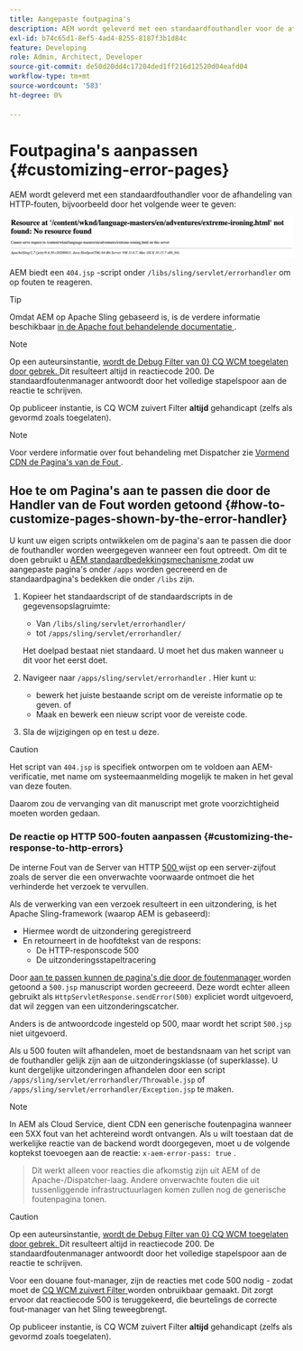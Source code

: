 ```yaml
---
title: Aangepaste foutpagina's
description: AEM wordt geleverd met een standaardfouthandler voor de afhandeling van HTTP-fouten, die kan worden aangepast.
exl-id: b74c65d1-8ef5-4ad4-8255-8187f3b1d84c
feature: Developing
role: Admin, Architect, Developer
source-git-commit: de50d20dd4c17204ded1ff216d12520d04eafd04
workflow-type: tm+mt
source-wordcount: '583'
ht-degree: 0%

---
```


# Foutpagina&#39;s aanpassen {#customizing-error-pages}

AEM wordt geleverd met een standaardfouthandler voor de afhandeling van HTTP-fouten, bijvoorbeeld door het volgende weer te geven:

![ Standaard foutenmelding ](assets/error-message-standard.png)

AEM biedt een `404.jsp` -script onder `/libs/sling/servlet/errorhandler` om op fouten te reageren.

>[!TIP]
>
>Omdat AEM op Apache Sling gebaseerd is, is de verdere informatie beschikbaar [ in de Apache fout behandelende documentatie ](https://sling.apache.org/documentation/the-sling-engine/errorhandling.html).

>[!NOTE]
>
>Op een auteursinstantie, [ wordt de Debug Filter van 0} CQ WCM toegelaten door gebrek. ](/help/implementing/deploying/configuring-osgi.md) Dit resulteert altijd in reactiecode 200. De standaardfoutenmanager antwoordt door het volledige stapelspoor aan de reactie te schrijven.
>
>Op publiceer instantie, is CQ WCM zuivert Filter **altijd** gehandicapt (zelfs als gevormd zoals toegelaten).

>[!NOTE]
>
>Voor verdere informatie over fout behandeling met Dispatcher zie [ Vormend CDN de Pagina&#39;s van de Fout ](/help/implementing/dispatcher/cdn-error-pages.md).

## Hoe te om Pagina&#39;s aan te passen die door de Handler van de Fout worden getoond {#how-to-customize-pages-shown-by-the-error-handler}

U kunt uw eigen scripts ontwikkelen om de pagina&#39;s aan te passen die door de fouthandler worden weergegeven wanneer een fout optreedt. Om dit te doen gebruikt u [ AEM standaardbedekkingsmechanisme ](/help/implementing/developing/introduction/overlays.md) zodat uw aangepaste pagina&#39;s onder `/apps` worden gecreeerd en de standaardpagina&#39;s bedekken die onder `/libs` zijn.

1. Kopieer het standaardscript of de standaardscripts in de gegevensopslagruimte:

   * Van `/libs/sling/servlet/errorhandler/`
   * tot `/apps/sling/servlet/errorhandler/`

   Het doelpad bestaat niet standaard. U moet het dus maken wanneer u dit voor het eerst doet.

1. Navigeer naar `/apps/sling/servlet/errorhandler` . Hier kunt u:

   * bewerk het juiste bestaande script om de vereiste informatie op te geven. of
   * Maak en bewerk een nieuw script voor de vereiste code.

1. Sla de wijzigingen op en test u deze.

>[!CAUTION]
>
>Het script van `404.jsp` is specifiek ontworpen om te voldoen aan AEM-verificatie, met name om systeemaanmelding mogelijk te maken in het geval van deze fouten.
>
>Daarom zou de vervanging van dit manuscript met grote voorzichtigheid moeten worden gedaan.

### De reactie op HTTP 500-fouten aanpassen {#customizing-the-response-to-http-errors}

De interne Fout van de Server van HTTP [ 500 ](https://www.w3.org/Protocols/rfc2616/rfc2616-sec10.html) wijst op een server-zijfout zoals de server die een onverwachte voorwaarde ontmoet die het verhinderde het verzoek te vervullen.

Als de verwerking van een verzoek resulteert in een uitzondering, is het Apache Sling-framework (waarop AEM is gebaseerd):

* Hiermee wordt de uitzondering geregistreerd
* En retourneert in de hoofdtekst van de respons:
   * De HTTP-responscode 500
   * De uitzonderingsstapeltracering

Door [ aan te passen kunnen de pagina&#39;s die door de foutenmanager ](#how-to-customize-pages-shown-by-the-error-handler) worden getoond a `500.jsp` manuscript worden gecreeerd. Deze wordt echter alleen gebruikt als `HttpServletResponse.sendError(500)` expliciet wordt uitgevoerd, dat wil zeggen van een uitzonderingscatcher.

Anders is de antwoordcode ingesteld op 500, maar wordt het script `500.jsp` niet uitgevoerd.

Als u 500 fouten wilt afhandelen, moet de bestandsnaam van het script van de fouthandler gelijk zijn aan de uitzonderingsklasse (of superklasse). U kunt dergelijke uitzonderingen afhandelen door een script `/apps/sling/servlet/errorhandler/Throwable.jsp` of `/apps/sling/servlet/errorhandler/Exception.jsp` te maken.

>[!NOTE]
>
>In AEM als Cloud Service, dient CDN een generische foutenpagina wanneer een 5XX fout van het achtereind wordt ontvangen. Als u wilt toestaan dat de werkelijke reactie van de backend wordt doorgegeven, moet u de volgende koptekst toevoegen aan de reactie: `x-aem-error-pass: true` .
>>Dit werkt alleen voor reacties die afkomstig zijn uit AEM of de Apache-/Dispatcher-laag. Andere onverwachte fouten die uit tussenliggende infrastructuurlagen komen zullen nog de generische foutenpagina tonen.

>[!CAUTION]
>
>Op een auteursinstantie, [ wordt de Debug Filter van 0} CQ WCM toegelaten door gebrek. ](/help/implementing/deploying/configuring-osgi.md) Dit resulteert altijd in reactiecode 200. De standaardfoutenmanager antwoordt door het volledige stapelspoor aan de reactie te schrijven.
>
>Voor een douane fout-manager, zijn de reacties met code 500 nodig - zodat moet de [ CQ WCM zuivert Filter ](/help/implementing/deploying/configuring-osgi.md) worden onbruikbaar gemaakt. Dit zorgt ervoor dat reactiecode 500 is teruggekeerd, die beurtelings de correcte fout-manager van het Sling teweegbrengt.
>
>Op publiceer instantie, is CQ WCM zuivert Filter **altijd** gehandicapt (zelfs als gevormd zoals toegelaten).
